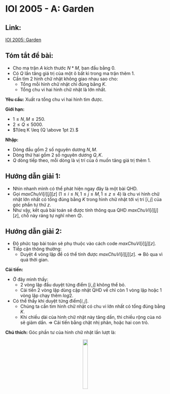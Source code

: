 

# IOI 2005 - A: Garden

## Link: 

[IOI 2005: Garden](https://contest.yandex.com/ioi/contest/566/problems/A/)

## Tóm tắt đề bài:
- Cho ma trận $A$ kích thước $N*M$, ban đầu bằng $0$.
- Có $Q$ lần tăng giá trị của một ô bất kì trong ma trận thêm 1.
- Cần tìm $2$ hình chữ nhật không giao nhau sao cho:
	- Tổng mỗi hình chữ nhật chỉ đúng bằng $K$.
	- Tổng chu vi hai hình chữ nhật là lớn nhất.


**Yêu cầu:** Xuất ra tổng chu vi hai hình tìm được.

**Giới hạn:** 
- $1\leq N, M \leq 250.$
- $2\leq Q \leq 5000.$
- $1\leq K \leq {Q \above 1pt 2}.$

**Nhập:**
- Dòng đầu gồm $2$ số nguyên dương $N,M$.
- Dòng thứ hai gồm $2$ số nguyên dương $Q,K$.
- $Q$ dòng tiếp theo, mỗi dòng là vị trí của ô muốn tăng giá trị thêm $1$.

## Hướng dẫn giải 1:
- Nhìn nhanh mình có thể phát hiện ngay đây là một bài QHD.
- Gọi $maxChuVi[i][j][z]$ $(1\leq i\leq N, 1\leq j\leq M,1\leq z \leq 4)$ là chu vi hình chữ nhật lớn nhất có tổng đúng bằng $K$ trong hình chữ nhật tới vị trí $[i,j]$ của góc phần tư thứ $z$.
- Như vậy, kết quả bài toán sẽ được tính thông qua QHD $maxChuVi[i][j][z]$, chỗ này ráng tự nghĩ nhen 😊.

## Hướng dẫn giải 2:
- Độ phức tạp bài toán sẽ phụ thuộc vào cách code $maxChuVi[i][j][z]$.
- Tiếp cận thông thường:
	- Duyệt $4$ vòng lặp để có thể tính được $maxChuVi[i][j][z]$.
	$\Rightarrow$ Bỏ qua vì quá thời gian.

**Cải tiến:**
- Ở đây mình thấy:
	- $2$ vòng lặp đầu duyệt từng điểm $[i,j]$ không thể bỏ.
	- Cải tiến $2$ vòng lặp dùng cập nhật QHD về chỉ còn $1$ vòng lặp hoặc $1$ vòng lặp chạy thêm $log2$.
- Có thể thấy khi duyệt từng điểm$[i,j]$.
	- Chúng ta cần tìm hình chữ nhật có chu vi lớn nhất có tổng đúng bằng $K$. 
	- Khi chiều dài của hình chữ nhật này tăng dần, thì chiều rộng của nó sẽ giảm dần.
	$\Rightarrow$ Cải tiến bằng chặt nhị phân, hoặc hai con trỏ.

**Chú thích:** Góc phần tư của hình chữ nhật lần lượt là:
<figure>
<p align="center">
<img src="https://i.imgur.com/dC632Dy.png" style="width:20%; border:0;">
</p>
</figure>
